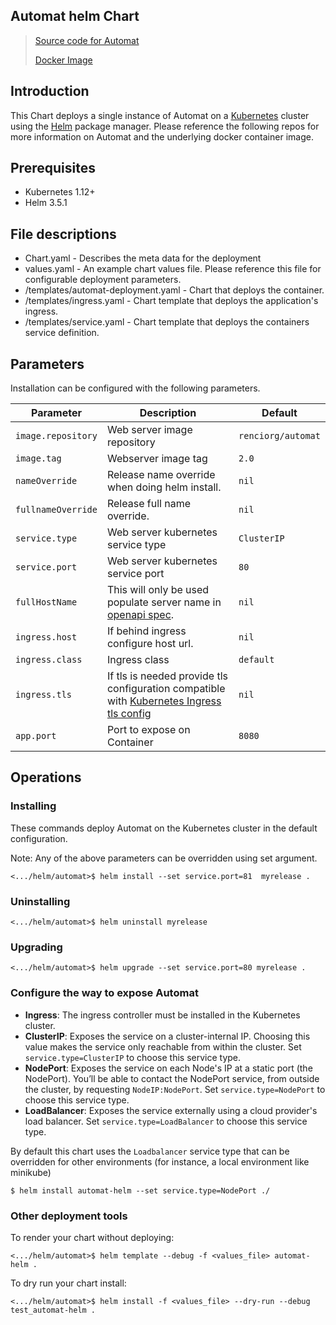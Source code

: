 Automat helm Chart
---
> [Source code for Automat](https://github.com/TranslatorIIPrototypes/KITCHEN/tree/master/KITCHEN/Automat)
>
> [Docker Image](https://hub.docker.com/repository/docker/renciorg/automat)

## Introduction
This Chart deploys a single instance of Automat on a [Kubernetes](http://kubernetes.io) cluster using the [Helm](https://helm.sh) package manager. Please reference the following repos for more information on Automat and the underlying docker container image.

## Prerequisites
- Kubernetes 1.12+
- Helm 3.5.1

## File descriptions
- Chart.yaml - Describes the meta data for the deployment
- values.yaml - An example chart values file. Please reference this file for configurable deployment parameters.
- /templates/automat-deployment.yaml - Chart that deploys the container.
- /templates/ingress.yaml - Chart template that deploys the application's ingress.
- /templates/service.yaml - Chart template that deploys the containers service definition.

## Parameters
Installation can be configured with the following parameters.

| Parameter | Description | Default |
| --------- | ----        | ----    | 
| `image.repository` | Web server image repository   | `renciorg/automat`
| `image.tag` | Webserver image tag  | `2.0`
| `nameOverride` | Release name override when doing helm install.  | `nil`
| `fullnameOverride` | Release full name override.  | `nil`
| `service.type` | Web server kubernetes service type  | `ClusterIP`
| `service.port` | Web server kubernetes service port | `80`
| `fullHostName` | This will only be used populate server name in [openapi spec](https://swagger.io/specification/#oas-servers). | `nil`
| `ingress.host` | If behind ingress configure host url.| `nil`
| `ingress.class` | Ingress class  | `default`
| `ingress.tls` | If tls is needed provide tls configuration compatible with [Kubernetes Ingress tls config](https://kubernetes.io/docs/concepts/services-networking/ingress/#tls)  | `nil`
| `app.port` | Port to expose on Container | `8080`

## Operations
### Installing
These commands deploy Automat on the Kubernetes cluster in the default configuration.

Note:  Any of the above parameters can be overridden using set argument. 
```shell script
<.../helm/automat>$ helm install --set service.port=81  myrelease . 
```

### Uninstalling
```shell script
<.../helm/automat>$ helm uninstall myrelease
```
### Upgrading
```shell script
<.../helm/automat>$ helm upgrade --set service.port=80 myrelease . 
```

### Configure the way to expose Automat

- **Ingress**: The ingress controller must be installed in the Kubernetes cluster.
- **ClusterIP**: Exposes the service on a cluster-internal IP. Choosing this value makes the service only reachable from within the cluster. Set `service.type=ClusterIP` to choose this service type.
- **NodePort**: Exposes the service on each Node's IP at a static port (the NodePort). You’ll be able to contact the NodePort service, from outside the cluster, by requesting `NodeIP:NodePort`. Set `service.type=NodePort` to choose this service type.
- **LoadBalancer**: Exposes the service externally using a cloud provider's load balancer. Set `service.type=LoadBalancer` to choose this service type.

By default this chart uses the `Loadbalancer` service type that can be overridden for other environments (for instance, a local environment like minikube)
```console
$ helm install automat-helm --set service.type=NodePort ./ 
``` 

### Other deployment tools
To render your chart without deploying: 
```shell script
<.../helm/automat>$ helm template --debug -f <values_file> automat-helm .
```

To dry run your chart install: 
```shell script
<.../helm/automat>$ helm install -f <values_file> --dry-run --debug test_automat-helm .
```